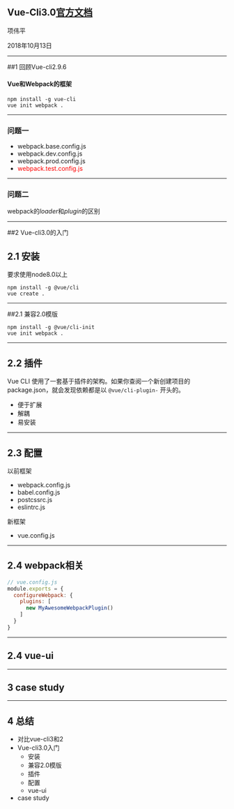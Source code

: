 ## Vue-Cli3.0[官方文档](https://cli.vuejs.org/zh/)

项伟平

2018年10月13日

----

##1 回顾Vue-cli2.9.6

#### Vue和Webpack的框架

```shell
npm install -g vue-cli
vue init webpack .
```

----

### 问题一

- webpack.base.config.js
- webpack.dev.config.js
- webpack.prod.config.js
- <font color=#FF0000>webpack.test.config.js</font>

----

### 问题二

webpack的*loader*和*plugin*的区别

----

##2 Vue-cli3.0的入门

## 2.1 安装

要求使用node8.0以上

```shell
npm install -g @vue/cli
vue create .
```
----
##2.1 兼容2.0模版

```shell
npm install -g @vue/cli-init
vue init webpack .
```

----

## 2.2 插件

Vue CLI 使用了一套基于插件的架构。如果你查阅一个新创建项目的 package.json，就会发现依赖都是以 `@vue/cli-plugin-` 开头的。

- 便于扩展
- 解耦
- 易安装

----

## 2.3 配置

以前框架
- webpack.config.js
- babel.config.js
- postcssrc.js
- eslintrc.js

新框架
- vue.config.js

----

## 2.4 webpack相关

```javascript
// vue.config.js
module.exports = {
  configureWebpack: {
    plugins: [
      new MyAwesomeWebpackPlugin()
    ]
  }
}
```
----

## 2.4 vue-ui

----

## 3 case study

----

## 4 总结

- 对比vue-cli3和2
- Vue-cli3.0入门
  - 安装
  - 兼容2.0模版
  - 插件
  - 配置
  - vue-ui
- case study


